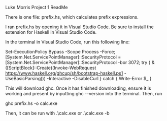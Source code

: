Luke Morris Project 1 ReadMe

There is one file: prefix.hs, which calculates prefix expressions.

I ran prefix.hs by opening it in Visual Studio Code. Be sure to install the extension for Haskell in Visual Studio Code.

In the terminal in Visual Studio Code, run this following line:

Set-ExecutionPolicy Bypass -Scope Process -Force;[System.Net.ServicePointManager]::SecurityProtocol = [System.Net.ServicePointManager]::SecurityProtocol -bor 3072; try { & ([ScriptBlock]::Create((Invoke-WebRequest https://www.haskell.org/ghcup/sh/bootstrap-haskell.ps1 -UseBasicParsing))) -Interactive -DisableCurl } catch { Write-Error $_ }

This will download ghc. Once it has finished downloading, ensure it is working and present by inputting ghc --version into the terminal.
Then, run

ghc prefix.hs -o calc.exe

Then, it can be run with .\calc.exe or .\calc.exe -b
